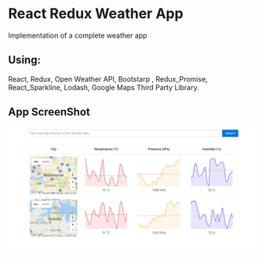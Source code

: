# React Redux Weather App

Implementation of a complete weather app

## Using:
React, Redux, Open Weather API, Bootstarp , Redux_Promise, React_Sparkline, Lodash, Google Maps Third Party Library.

## App ScreenShot
![alt text](/AppScreenshot.jpg?raw=true "Weather App Screenshot")
